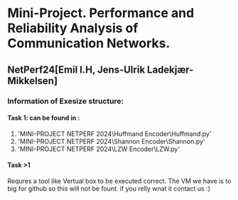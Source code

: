 # Mini-Project. Performance and Reliability Analysis of Communication Networks.
## NetPerf24[Emil l.H, Jens-Ulrik Ladekjær-Mikkelsen]

### Information of Exesize structure:
#### Task 1: can be found in :
<ol>
  <li>'MINI-PROJECT NETPERF 2024\Huffmand Encoder\Huffmand.py'</li>
  <li>'MINI-PROJECT NETPERF 2024\Shannon Encoder\Shannon.py'</li>
  <li>'MINI-PROJECT NETPERF 2024\LZW Encoder\LZW.py'</li>
</ol> 

#### Task >1 
Requres a tool like Vertual box to be executed correct.
The VM we have is to big for github so this will not be fount. if you relly wnat it contact us :)

